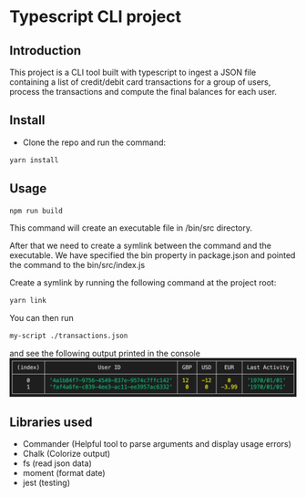 # Typescript CLI project

## Introduction

This project is a CLI tool built with typescript to ingest a JSON file containing a list of credit/debit card transactions for a group of users, process the transactions and compute the final balances for each user.

## Install

- Clone the repo and run the command:

```bash
yarn install
```

## Usage

```bash
npm run build
```

This command will create an executable file in /bin/src directory.

After that we need to create a symlink between the command and the executable. We have specified the bin property in package.json and pointed the command to the bin/src/index.js

Create a symlink by running the following command at the project root:

```bash
yarn link
```

You can then run

```bash
my-script ./transactions.json
```

and see the following output printed in the console
![Screenshot](screenshot.png)

## Libraries used

- Commander (Helpful tool to parse arguments and display usage errors)
- Chalk (Colorize output)
- fs (read json data)
- moment (format date)
- jest (testing)
